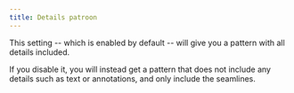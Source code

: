 ```yaml
---
title: Details patroon
---
```


This setting -- which is enabled by default -- will give you a pattern with all details included.

If you disable it, you will instead get a pattern that does not include any details such as text or annotations, and only include the seamlines.

